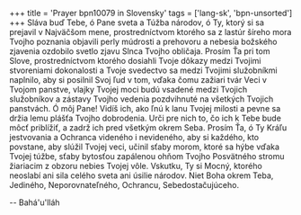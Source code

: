 +++
title = 'Prayer bpn10079 in Slovensky'
tags = ['lang-sk', 'bpn-unsorted']
+++
Sláva buď Tebe, ó Pane sveta a Túžba národov, ó Ty, ktorý si sa prejavil v Najväčšom mene, prostredníctvom ktorého sa z lastúr šíreho mora Tvojho poznania objavili perly múdrosti a prehovoru a nebesia božského zjavenia ozdobilo svetlo zjavu Slnca Tvojho obličaja.
     Prosím Ťa pri tom Slove, prostredníctvom ktorého dosiahli Tvoje dôkazy medzi Tvojimi stvoreniami dokonalosti a Tvoje svedectvo sa medzi Tvojimi služobníkmi naplnilo, aby si posilnil Svoj ľud v tom, vďaka čomu zažiari tvár Veci v Tvojom panstve, vlajky Tvojej moci budú vsadené medzi Tvojich služobníkov a zástavy Tvojho vedenia pozdvihnuté na všetkých Tvojich panstvách.
    Ó môj Pane! Vidíš ich, ako ľnú k lanu Tvojej milosti a pevne sa držia lemu plášťa Tvojho dobrodenia. Urči pre nich to, čo ich k Tebe bude môcť priblížiť, a zadrž ich pred všetkým okrem Seba. Prosím Ťa, ó Ty Kráľu jestvovania a Ochranca videného i nevideného, aby si každého, kto povstane, aby slúžil Tvojej veci, učinil sťaby morom, ktoré sa hýbe vďaka Tvojej túžbe, sťaby bytosťou zapálenou ohňom Tvojho Posvätného stromu žiariacim z obzoru nebies Tvojej vôle. Vskutku, Ty si Mocný, ktorého neoslabí ani sila celého sveta ani úsilie národov. Niet Boha okrem Teba, Jediného, Neporovnateľného, Ochrancu, Sebedostačujúceho.

-- Bahá'u'lláh
